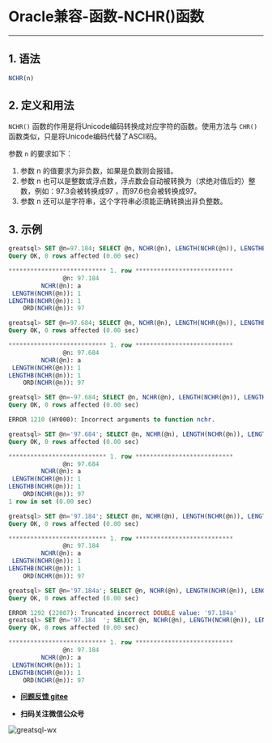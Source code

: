 # Oracle兼容-函数-NCHR()函数
---


## 1. 语法

```sql
NCHR(n)
```

## 2. 定义和用法
`NCHR()` 函数的作用是将Unicode编码转换成对应字符的函数。使用方法与 `CHR()` 函数类似，只是将Unicode编码代替了ASCII码。

参数 `n` 的要求如下：
1. 参数 n 的值要求为非负数，如果是负数则会报错。
2. 参数 n 也可以是整数或浮点数，浮点数会自动被转换为（求绝对值后的）整数，例如：97.3会被转换成97 ，而97.6也会被转换成97。
3. 参数 n 还可以是字符串，这个字符串必须能正确转换出非负整数。


## 3. 示例
```sql
greatsql> SET @n=97.184; SELECT @n, NCHR(@n), LENGTH(NCHR(@n)), LENGTHB(NCHR(@n)), ORD(NCHR(@n))\G
Query OK, 0 rows affected (0.00 sec)

*************************** 1. row ***************************
               @n: 97.184
         NCHR(@n): a
 LENGTH(NCHR(@n)): 1
LENGTHB(NCHR(@n)): 1
    ORD(NCHR(@n)): 97

greatsql> SET @n=97.684; SELECT @n, NCHR(@n), LENGTH(NCHR(@n)), LENGTHB(NCHR(@n)), ORD(NCHR(@n))\G
Query OK, 0 rows affected (0.00 sec)

*************************** 1. row ***************************
               @n: 97.684
         NCHR(@n): a
 LENGTH(NCHR(@n)): 1
LENGTHB(NCHR(@n)): 1
    ORD(NCHR(@n)): 97

greatsql> SET @n=-97.684; SELECT @n, NCHR(@n), LENGTH(NCHR(@n)), LENGTHB(NCHR(@n)), ORD(NCHR(@n))\G
Query OK, 0 rows affected (0.00 sec)

ERROR 1210 (HY000): Incorrect arguments to function nchr.

greatsql> SET @n='97.684'; SELECT @n, NCHR(@n), LENGTH(NCHR(@n)), LENGTHB(NCHR(@n)), ORD(NCHR(@n))\G
Query OK, 0 rows affected (0.00 sec)

*************************** 1. row ***************************
               @n: 97.684
         NCHR(@n): a
 LENGTH(NCHR(@n)): 1
LENGTHB(NCHR(@n)): 1
    ORD(NCHR(@n)): 97
1 row in set (0.00 sec)

greatsql> SET @n='97.184'; SELECT @n, NCHR(@n), LENGTH(NCHR(@n)), LENGTHB(NCHR(@n)), ORD(NCHR(@n))\G
Query OK, 0 rows affected (0.00 sec)

*************************** 1. row ***************************
               @n: 97.184
         NCHR(@n): a
 LENGTH(NCHR(@n)): 1
LENGTHB(NCHR(@n)): 1
    ORD(NCHR(@n)): 97

greatsql> SET @n='97.184a'; SELECT @n, NCHR(@n), LENGTH(NCHR(@n)), LENGTHB(NCHR(@n)), ORD(NCHR(@n))\G
Query OK, 0 rows affected (0.00 sec)

ERROR 1292 (22007): Truncated incorrect DOUBLE value: '97.184a'
greatsql> SET @n='97.184  '; SELECT @n, NCHR(@n), LENGTH(NCHR(@n)), LENGTHB(NCHR(@n)), ORD(NCHR(@n))\G
Query OK, 0 rows affected (0.00 sec)

*************************** 1. row ***************************
               @n: 97.184
         NCHR(@n): a
 LENGTH(NCHR(@n)): 1
LENGTHB(NCHR(@n)): 1
    ORD(NCHR(@n)): 97
```



- **[问题反馈 gitee](https://gitee.com/GreatSQL/GreatSQL-Manual/issues)**

- **扫码关注微信公众号**

![greatsql-wx](../greatsql-wx.jpg)
